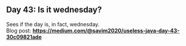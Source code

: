 ## Day 43: Is it wednesday?
Sees if the day is, in fact, wednesday.  
Blog post: **<https://medium.com/@savim2020/useless-java-day-43-30c09821ade>**
